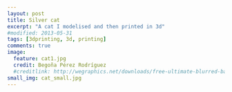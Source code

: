 ```yaml
---
layout: post
title: Silver cat
excerpt: "A cat I modelised and then printed in 3d"
#modified: 2013-05-31
tags: [3dprinting, 3d, printing]
comments: true
image:
  feature: cat1.jpg
  credit: Begoña Pérez Rodríguez
  #creditlink: http://wegraphics.net/downloads/free-ultimate-blurred-background-pack/
small_img: cat_small.jpg  
---
```




